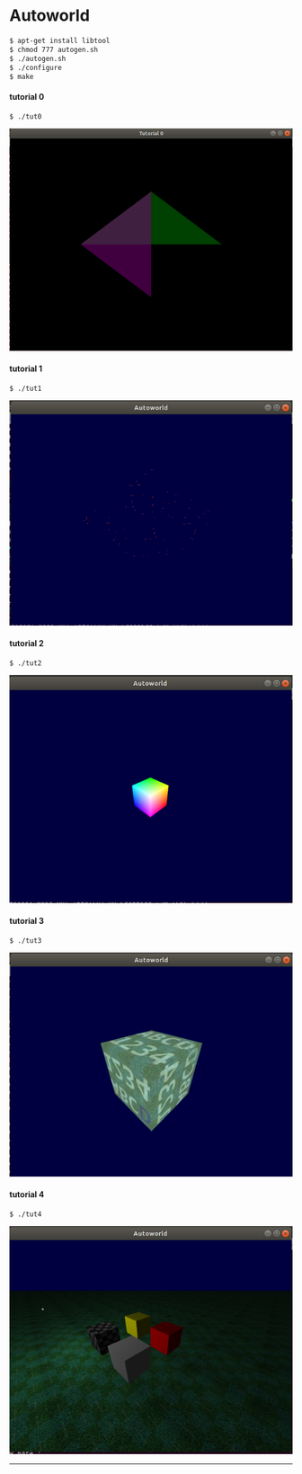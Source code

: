 # Autoworld

```
$ apt-get install libtool
$ chmod 777 autogen.sh
$ ./autogen.sh
$ ./configure
$ make
```

#### tutorial 0

```
$ ./tut0
```
![tutorial 0](img/tut0.png)



#### tutorial 1

```
$ ./tut1
```
![tutorial 1](img/tut1.png)


#### tutorial 2

```
$ ./tut2
```
![tutorial 2](img/tut2.png)


#### tutorial 3

```
$ ./tut3
```
![tutorial 3](img/tut3.png)


#### tutorial 4

```
$ ./tut4
```
![tutorial 4](img/tut4.png)

***


